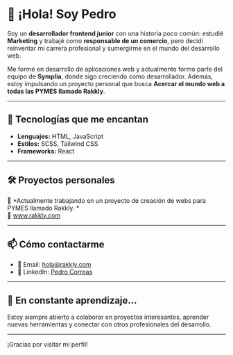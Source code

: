 # 👋 ¡Hola! Soy Pedro

Soy un **desarrollador frontend junior** con una historia poco común: estudié **Marketing** y trabajé como **responsable de un comercio**, pero decidí reinventar mi carrera profesional y sumergirme en el mundo del desarrollo web.

Me formé en desarrollo de aplicaciones web y actualmente formo parte del equipo de **Symplia**, donde sigo creciendo como desarrollador. Además, estoy impulsando un proyecto personal que busca **Acercar el mundo web a todas las PYMES llamado Rakkly**.

---

## 🚀 Tecnologías que me encantan

- **Lenguajes:** HTML, JavaScript
- **Estilos:** SCSS, Tailwind CSS
- **Frameworks:** React

---

## 🛠️ Proyectos personales

🎯 *Actualmente trabajando en un proyecto de creación de webs para PYMES llamado Rakkly. *  
📌 www.rakkly.com

---

## 📫 Cómo contactarme

- 📧 Email: [hola@rakkly.com](mailto:hola@rakkly.com)
- 💼 LinkedIn: [Pedro Correas](https://www.linkedin.com/in/pedro-correas)

---

## 🌱 En constante aprendizaje...

Estoy siempre abierto a colaborar en proyectos interesantes, aprender nuevas herramientas y conectar con otros profesionales del desarrollo.

---

¡Gracias por visitar mi perfil!
